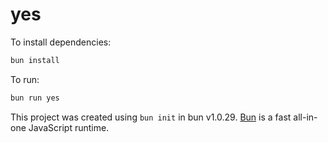 # yes

To install dependencies:

```bash
bun install
```

To run:

```bash
bun run yes
```

This project was created using `bun init` in bun v1.0.29. [Bun](https://bun.sh) is a fast all-in-one JavaScript runtime.
